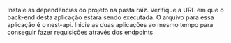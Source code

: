 Instale as dependências do projeto na pasta raíz. Verifique a URL em que o back-end desta aplicação estará sendo executada. O arquivo para essa aplicação é o nest-api.
Inicie as duas aplicações ao mesmo tempo para conseguir fazer requisições através dos endpoints
